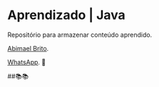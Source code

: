 # Aprendizado | Java
Repositório para armazenar conteúdo aprendido.

[Abimael Brito](https://www.instagram.com/abima_eu/).

[WhatsApp](https://wa.me/5571996233238). :iphone:

##📚📚
